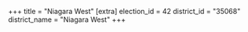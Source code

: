 +++
title = "Niagara West"
[extra]
election_id = 42
district_id = "35068"
district_name = "Niagara West"
+++
